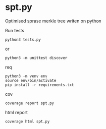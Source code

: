 # spt.py

Optimised sprase merkle tree writen on python

Run tests

```
python3 tests.py
```

or

```
python3 -m unittest discover
```

req

```
python3 -m venv env
source env/bin/activate
pip install -r requirements.txt
```

cov

```
coverage report spt.py 
```

html report

```
coverage html spt.py
```